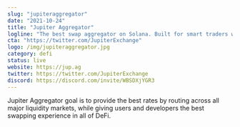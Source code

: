 ```yaml
---
slug: "jupiteraggregator"
date: "2021-10-24"
title: "Jupiter Aggregator"
logline: "The best swap aggregator on Solana. Built for smart traders who like money."
cta: "https://twitter.com/JupiterExchange"
logo: /img/jupiteraggregator.jpg
category: defi
status: live
website: https://jup.ag
twitter: https://twitter.com/JupiterExchange
discord: https://discord.com/invite/WBSDXjYGR3
---
```


Jupiter Aggregator goal is to provide the best rates by routing across all major liquidity markets,
while giving users and developers the best swapping experience in all of DeFi.
